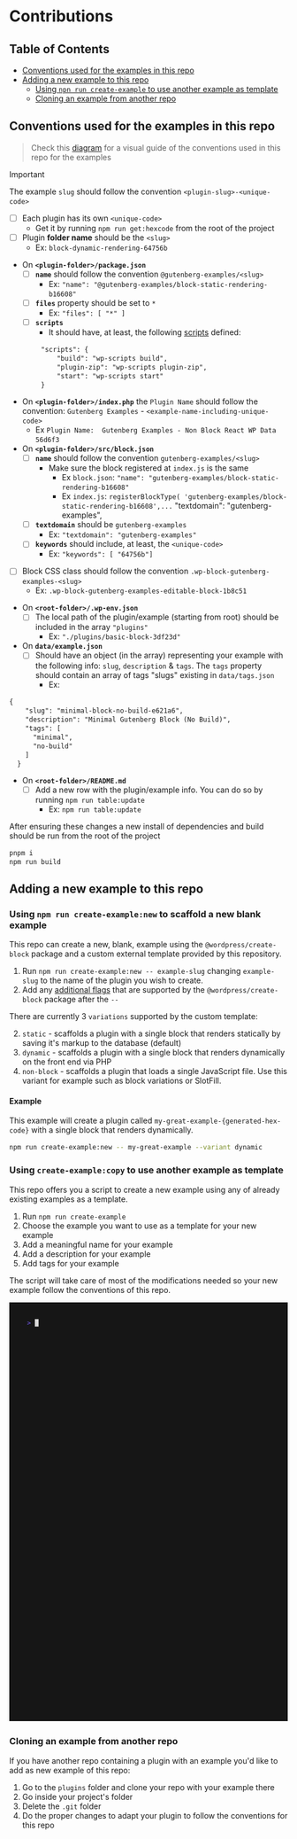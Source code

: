 # Contributions

## Table of Contents

-   [Conventions used for the examples in this repo ](#conventions-used-for-the-examples-in-this-repo)
-   [Adding a new example to this repo](#adding-a-new-example-to-this-repo)
    -   [Using `npn run create-example` to use another example as template](#using-npm-run-create-example-to-use-another-example-as-template)
    -   [Cloning an example from another repo](#cloning-an-example-from-another-repo)

## Conventions used for the examples in this repo

> Check this [diagram](https://excalidraw.com/#json=apQs7adCZz7h45IayXAA5,k_i_h_XO_sixg7m1ev-2EA) for a visual guide of the conventions used in this repo for the examples

> [!IMPORTANT]
> The example `slug` should follow the convention `<plugin-slug>-<unique-code>`

-   [ ] Each plugin has its own `<unique-code>`
    -   Get it by running `npm run get:hexcode` from the root of the project
-   [ ] Plugin **folder name** should be the `<slug>`
    -   Ex: `block-dynamic-rendering-64756b`
-   On **`<plugin-folder>/package.json`**
    -   [ ] **`name`** should follow the convention `@gutenberg-examples/<slug>`
        -   Ex: `"name": "@gutenberg-examples/block-static-rendering-b16608"`
    -   [ ] **`files`** property should be set to `*`
        -   Ex: `"files": [ "*" ]`
    -   [ ] **`scripts`**
        -   It should have, at least, the following [scripts](https://developer.wordpress.org/block-editor/reference-guides/packages/packages-scripts/) defined:

```
        "scripts": {
            "build": "wp-scripts build",
            "plugin-zip": "wp-scripts plugin-zip",
            "start": "wp-scripts start"
        }
```

-   On **`<plugin-folder>/index.php`** the `Plugin Name` should follow the convention: `Gutenberg Examples` - `<example-name-including-unique-code>`
    -   Ex `Plugin Name:  Gutenberg Examples - Non Block React WP Data 56d6f3`
-   On **`<plugin-folder>/src/block.json`**
    -   [ ] **`name`** should follow the convention `gutenberg-examples/<slug>`
        -   Make sure the block registered at `index.js` is the same
            -   Ex `block.json`: `"name": "gutenberg-examples/block-static-rendering-b16608"`
            -   Ex `index.js`: `registerBlockType( 'gutenberg-examples/block-static-rendering-b16608',...`
                "textdomain": "gutenberg-examples",
    -   [ ] **`textdomain`** should be `gutenberg-examples`
        -   Ex: `"textdomain": "gutenberg-examples"`
    -   [ ] **`keywords`** should include, at least, the `<unique-code>`
        -   Ex: `"keywords": [ "64756b"]`
-   [ ] Block CSS class should follow the convention `.wp-block-gutenberg-examples-<slug>`
    -   Ex: `.wp-block-gutenberg-examples-editable-block-1b8c51`
-   On **`<root-folder>/.wp-env.json`**
    -   [ ] The local path of the plugin/example (starting from root) should be included in the array `"plugins"`
        -   Ex: `"./plugins/basic-block-3df23d"`
-   On **`data/example.json`**
    -   [ ] Should have an object (in the array) representing your example with the following info: `slug`, `description` & `tags`. The `tags` property should contain an array of tags "slugs" existing in `data/tags.json`
        -   Ex:

```
{
    "slug": "minimal-block-no-build-e621a6",
    "description": "Minimal Gutenberg Block (No Build)",
    "tags": [
      "minimal",
      "no-build"
    ]
  }
```

-   On **`<root-folder>/README.md`**
    -   [ ] Add a new row with the plugin/example info. You can do so by running `npm run table:update`
        -   Ex: `npm run table:update`

After ensuring these changes a new install of dependencies and build should be run from the root of the project

```
pnpm i
npm run build
```

## Adding a new example to this repo

### Using `npm run create-example:new` to scaffold a new blank example

This repo can create a new, blank, example using the `@wordpress/create-block` package and a custom external template provided by this repository.

1. Run `npm run create-example:new -- example-slug` changing `example-slug` to the name of the plugin you wish to create.
2. Add any [additional flags](https://developer.wordpress.org/block-editor/reference-guides/packages/packages-create-block/#options) that are supported by the `@wordpress/create-block` package after the `--`

There are currently 3 `variations` supported by the custom template:

2. `static` - scaffolds a plugin with a single block that renders statically by saving it's markup to the database (default)
1. `dynamic` - scaffolds a plugin with a single block that renders dynamically on the front end via PHP
1. `non-block` - scaffolds a plugin that loads a single JavaScript file. Use this variant for example such as block variations or SlotFill.

#### Example

This example will create a plugin called `my-great-example-{generated-hex-code}` with a single block that renders dynamically.

```zsh
npm run create-example:new -- my-great-example --variant dynamic
```

### Using `create-example:copy` to use another example as template

This repo offers you a script to create a new example using any of already existing examples as a template.

1. Run `npm run create-example`
1. Choose the example you want to use as a template for your new example
1. Add a meaningful name for your example
1. Add a description for your example
1. Add tags for your example

The script will take care of most of the modifications needed so your new example follow the conventions of this repo.

<img src="./assets/cli/create-example.gif">

### Cloning an example from another repo

If you have another repo containing a plugin with an example you'd like to add as new example of this repo:

1. Go to the `plugins` folder and clone your repo with your example there
1. Go inside your project's folder
1. Delete the `.git` folder
1. Do the proper changes to adapt your plugin to follow the conventions for this repo

